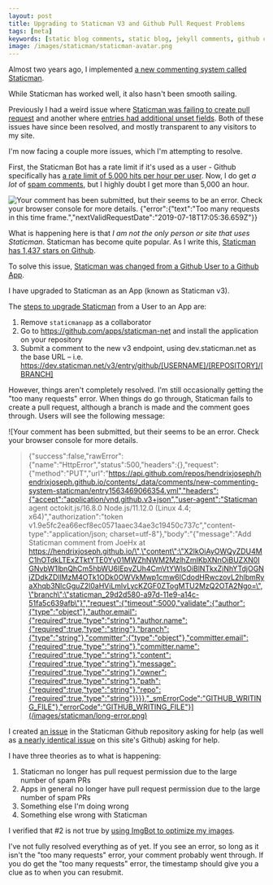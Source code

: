 ```yaml
---
layout: post
title: Upgrading to Staticman V3 and Github Pull Request Problems
tags: [meta]
keywords: [static blog comments, static blog, jekyll comments, github comments, github pages comments, comments, staticman]
image: /images/staticman/staticman-avatar.png
---
```


Almost two years ago, I implemented [a new commenting system called Staticman](https://hendrixjoseph.github.io/new-commenting-system-staticman/).

While Staticman has worked well, it also hasn't been smooth sailing.

Previously I had a weird issue where [Staticman was failing to create pull request](https://github.com/eduardoboucas/staticman/issues/217) and another where [entries had additional unset fields](https://github.com/eduardoboucas/staticman/issues/176). Both of these issues have since been resolved, and mostly transparent to any visitors to my site.

I'm now facing a couple more issues, which I'm attempting to resolve.

First, the Staticman Bot has a rate limit if it's used as a user - Github specifically has [a rate limit of 5,000 hits per hour per user](https://developer.github.com/v3/rate_limit/). Now, I do get *a lot* of [spam comments](https://hendrixjoseph.github.io/dealing-with-spam-comments-a-spambot-dumps-it-contents/), but I highly doubt I get more than 5,000 an hour.

![Your comment has been submitted, but their seems to be an error. Check your browser console for more details.
{"error":{"text":"Too many requests in this time frame.","nextValidRequestDate":"2019-07-18T17:05:36.659Z"}}](/images/staticman/too-many-requests-error.png)

What is happening here is that *I am not the only person or site that uses Staticman*. Staticman has become quite popular. As I write this, [Staticman has 1,437 stars on Github](https://github.com/eduardoboucas/staticman/stargazers).

To solve this issue, [Staticman was changed from a Github User to a Github App](https://github.com/eduardoboucas/staticman/issues/243).

I have upgraded to Staticman as an App (known as Staticman v3).

The [steps to upgrade Staticman](https://github.com/eduardoboucas/staticman/issues/243#issuecomment-453754860) from a User to an App are:

1. Remove `staticmanapp` as a collaborator
2. Go to https://github.com/apps/staticman-net and install the application on your repository
3. Submit a comment to the new v3 endpoint, using dev.staticman.net as the base URL – i.e. https://dev.staticman.net/v3/entry/github/[USERNAME]/[REPOSITORY]/[BRANCH]

However, things aren't completely resolved. I'm still occasionally getting the "too many requests" error. When things do go through, Staticman fails to create a pull request, although a branch is made and the comment goes through. Users will see the following message:

![Your comment has been submitted, but their seems to be an error. Check your browser console for more details.
> {"success":false,"rawError":{"name":"HttpError","status":500,"headers":{},"request":{"method":"PUT","url":"https://api.github.com/repos/hendrixjoseph/hendrixjoseph.github.io/contents/_data/comments/new-commenting-system-staticman/entry1563469066354.yml","headers":{"accept":"application/vnd.github.v3+json","user-agent":"Staticman agent octokit.js/16.8.0 Node.js/11.12.0 (Linux 4.4; x64)","authorization":"token v1.9e5fc2ea66ecf8ec0571aaec34ae3c19450c737c","content-type":"application/json; charset=utf-8"},"body":"{\"message\":\"Add Staticman comment from JoeHx at https://hendrixjoseph.github.io/\",\"content\":\"X2lkOiAyOWQyZDU4MC1hOTdkLTExZTktYTE0Yy01MWZhNWM2MzlhZmIKbXNnOiBUZXN0IGNvbW1lbnQhCm5hbWU6IEpvZUh4CmVtYWlsOiBlNTkxZjNhYTdjOGNiZDdkZDllMzM4OTk1ODk0OWVkMwp1cmw6ICdodHRwczovL2hlbmRyaXhqb3NlcGguZ2l0aHViLmlvLycKZGF0ZTogMTU2MzQ2OTA2Ngo=\",\"branch\":\"staticman_29d2d580-a97d-11e9-a14c-51fa5c639afb\"}","request":{"timeout":5000,"validate":{"author":{"type":"object"},"author.email":{"required":true,"type":"string"},"author.name":{"required":true,"type":"string"},"branch":{"type":"string"},"committer":{"type":"object"},"committer.email":{"required":true,"type":"string"},"committer.name":{"required":true,"type":"string"},"content":{"required":true,"type":"string"},"message":{"required":true,"type":"string"},"owner":{"required":true,"type":"string"},"path":{"required":true,"type":"string"},"repo":{"required":true,"type":"string"}}}},"_smErrorCode":"GITHUB_WRITING_FILE"},"errorCode":"GITHUB_WRITING_FILE"}](/images/staticman/long-error.png)

I created [an issue](https://github.com/eduardoboucas/staticman/issues/304) in the Staticman Github repository asking for help (as well as [a nearly identical issue](https://github.com/hendrixjoseph/hendrixjoseph.github.io/issues/6218) on this site's Github) asking for help.

I have three theories as to what is happening:

1. Staticman no longer has pull request permission due to the large number of spam PRs
2. Apps in general no longer have pull request permission due to the large number of spam PRs
3. Something else I'm doing wrong
4. Something else wrong with Staticman

I verified that #2 is not true by [using ImgBot to optimize my images](https://github.com/hendrixjoseph/hendrixjoseph.github.io/pull/6217).

I've not fully resolved everything as of yet. If you see an error, so long as it isn't the "too many requests" error, your comment probably went through. If you do get the "too many requests" error, the timestamp should give you a clue as to when you can resubmit. 